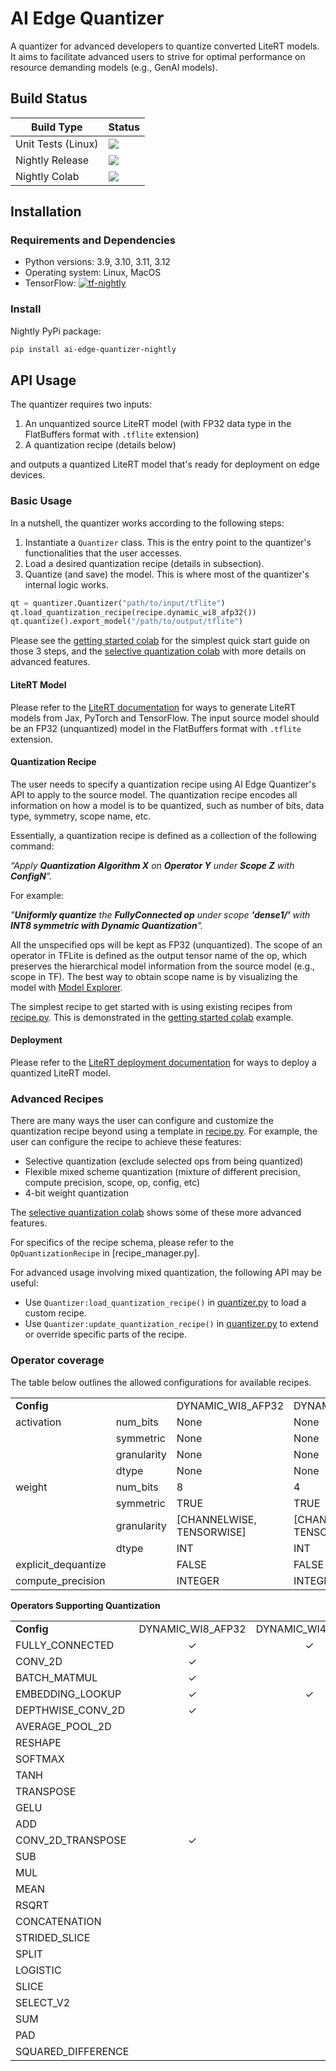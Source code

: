 # AI Edge Quantizer

A quantizer for advanced developers to quantize converted LiteRT models. It aims to
facilitate advanced users to strive for optimal performance on resource
demanding models (e.g., GenAI models).

## Build Status

Build Type         |    Status     |
-----------        | --------------|
Unit Tests (Linux) | [![](https://github.com/google-ai-edge/ai-edge-quantizer/actions/workflows/nightly_unittests.yml/badge.svg?branch=main)](https://github.com/google-ai-edge/ai-edge-quantizer/actions/workflows/nightly_unittests.yml) |
Nightly Release    | [![](https://github.com/google-ai-edge/ai-edge-quantizer/actions/workflows/nightly_release.yml/badge.svg?branch=main)](https://github.com/google-ai-edge/ai-edge-quantizer/actions/workflows/nightly_release.yml) |
Nightly Colab      | [![](https://github.com/google-ai-edge/ai-edge-quantizer/actions/workflows/nightly_colabs.yml/badge.svg?branch=main)](https://github.com/google-ai-edge/ai-edge-quantizer/actions/workflows/nightly_colabs.yml) |

## Installation

### Requirements and Dependencies

 * Python versions: 3.9, 3.10, 3.11, 3.12
 * Operating system: Linux, MacOS
 * TensorFlow: [![tf-nightly](https://img.shields.io/badge/tf--nightly-latest-blue)](https://pypi.org/project/tf-nightly/)

### Install

Nightly PyPi package:

```bash
pip install ai-edge-quantizer-nightly
```

## API Usage

The quantizer requires two inputs:

1. An unquantized source LiteRT model (with FP32 data type in the FlatBuffers format with `.tflite` extension)
2. A quantization recipe (details below)

and outputs a quantized LiteRT model that's ready for deployment on edge devices.

### Basic Usage

In a nutshell, the quantizer works according to the following steps:

1. Instantiate a `Quantizer` class. This is the entry point to the quantizer's functionalities that the user accesses.
2. Load a desired quantization recipe (details in subsection).
3. Quantize (and save) the model. This is where most of the quantizer's internal logic works.

```python
qt = quantizer.Quantizer("path/to/input/tflite")
qt.load_quantization_recipe(recipe.dynamic_wi8_afp32())
qt.quantize().export_model("/path/to/output/tflite")
```

Please see the [getting started colab](colabs/getting_started.ipynb) for the simplest quick start guide on those 3 steps, and the [selective quantization colab](colabs/selective_quantization_isnet.ipynb) with more details on advanced features.

#### LiteRT Model

Please refer to the [LiteRT documentation](https://ai.google.dev/edge/litert) for ways to generate LiteRT models from Jax, PyTorch and TensorFlow. The input source model should be an FP32 (unquantized) model in the FlatBuffers format with `.tflite` extension.

#### Quantization Recipe

The user needs to specify a quantization recipe using AI Edge Quantizer's API to apply to the source model. The quantization recipe encodes all information on how a model is to be quantized, such as number of bits, data type, symmetry, scope name, etc.

Essentially, a quantization recipe is defined as a collection of the following command:

_“Apply **Quantization Algorithm X** on **Operator Y** under **Scope Z** with **ConfigN**”._

For example:

_\"**Uniformly quantize** the **FullyConnected op** under scope **'dense1/'** with **INT8 symmetric with Dynamic Quantization**"._

All the unspecified ops will be kept as FP32 (unquantized). The scope of an operator in TFLite is defined as the output tensor name of the op, which preserves the hierarchical model information from the source model (e.g., scope in TF). The best way to obtain scope name is by visualizing the model with [Model Explorer](https://ai.google.dev/edge/model-explorer).

The simplest recipe to get started with is using existing recipes from [recipe.py](ai_edge_quantizer/recipe.py). This is demonstrated in the [getting started colab](colabs/getting_started.ipynb) example.

#### Deployment
Please refer to the [LiteRT deployment documentation](https://ai.google.dev/edge/litert/inference) for ways to deploy a quantized LiteRT model.

### Advanced Recipes

There are many ways the user can configure and customize the quantization recipe beyond using a template in [recipe.py](ai_edge_quantizer/recipe.py). For example, the user can configure the recipe to achieve these features:

* Selective quantization (exclude selected ops from being quantized)
* Flexible mixed scheme quantization (mixture of different precision, compute precision, scope, op, config, etc)
* 4-bit weight quantization

The [selective quantization colab](colabs/selective_quantization_isnet.ipynb) shows some of these more advanced features.

For specifics of the recipe schema, please refer to the `OpQuantizationRecipe` in [recipe_manager.py].

For advanced usage involving mixed quantization, the following API may be useful:

* Use `Quantizer:load_quantization_recipe()` in [quantizer.py](ai_edge_quantizer/quantizer.py) to load a custom recipe.
* Use `Quantizer:update_quantization_recipe()` in [quantizer.py](ai_edge_quantizer/quantizer.py) to extend or override specific parts of the recipe.

### Operator coverage

The table below outlines the allowed configurations for available recipes.

|     |     |     |     |     |     |    |    |    |    |
| --- | --- | --- | --- | --- | --- |--- |--- |--- |--- |
| **Config** | | DYNAMIC_WI8_AFP32 | DYNAMIC_WI4_AFP32 | STATIC_WI8_AI16 | STATIC_WI4_AI16 | STATIC_WI8_AI8 | STATIC_WI4_AI8 | WEIGHTONLY_WI8_AFP32 | WEIGHTONLY_WI4_AFP32 |
|activation| num\_bits | None | None | 16 | 16 | 8 | 8 | None | None |
| | symmetric |None | None | TRUE | TRUE | [TRUE, FALSE] | [TRUE, FALSE] | None | None |
| | granularity |None | None | TENSORWISE | TENSORWISE | TENSORWISE | TENSORWISE | None | None |
| | dtype| None | None |INT | INT | INT | INT | None | None |
| weight | num\_bits | 8 | 4 | 8 | 4 | 8 | 4 | 8 | 4 |
| | symmetric | TRUE | TRUE | TRUE | TRUE | TRUE | TRUE | [TRUE, FALSE] | [TRUE, FALSE] |
| | granularity | \[CHANNELWISE, TENSORWISE\] | \[CHANNELWISE, TENSORWISE\] | \[CHANNELWISE, TENSORWISE\] | \[CHANNELWISE, TENSORWISE\] | \[CHANNELWISE, TENSORWISE\] | \[CHANNELWISE, TENSORWISE\] | \[CHANNELWISE, TENSORWISE\] | \[CHANNELWISE, TENSORWISE\] |
| | dtype | INT | INT | INT | INT | INT | INT | INT | INT |
| explicit\_dequantize | | FALSE | FALSE | FALSE | FALSE | FALSE | FALSE | TRUE | TRUE |
| compute\_precision || INTEGER | INTEGER | INTEGER | INTEGER | INTEGER | INTEGER | FLOAT | FLOAT |


**Operators Supporting Quantization**

|     |     |     |     |     |     |    |    |    |
| --- | --- | --- | --- | --- | --- |--- |--- |--- |
| **Config** | DYNAMIC_WI8_AFP32 | DYNAMIC_WI4_AFP32 | STATIC_WI8_AI16 | STATIC_WI4_AI16 | STATIC_WI8_AI8 | STATIC_WI4_AI8 | WEIGHTONLY_WI8_AFP32 | WEIGHTONLY_WI4_AFP32 |
|FULLY_CONNECTED  |<div align="center"> &check; </div>|<div align="center"> &check; </div>|<div align="center"> &check; </div>|<div align="center"> &check; </div>|<div align="center"> &check; </div>|<div align="center"> &check; </div>|<div align="center"> &check; </div>|<div align="center"> &check; </div>|
|CONV_2D          |<div align="center"> &check; </div>|     |<div align="center"> &check; </div>|<div align="center"> &check; </div>|<div align="center"> &check; </div>|<div align="center"> &check; </div>|<div align="center"> &check; </div>|    |
|BATCH_MATMUL     |<div align="center"> &check; </div>|     |<div align="center"> &check; </div>|     |<div align="center"> &check; </div>|    |<div align="center"> &check; </div>|    |
|EMBEDDING_LOOKUP |<div align="center"> &check; </div>|<div align="center"> &check; </div>|<div align="center"> &check; </div>|     |<div align="center"> &check; </div>|<div align="center"> &check; </div>|<div align="center"> &check; </div>|    |
|DEPTHWISE_CONV_2D|<div align="center"> &check; </div>|     |<div align="center"> &check; </div>|     |<div align="center"> &check; </div>|    |<div align="center"> &check; </div>|    |
|AVERAGE_POOL_2D  |     |     |<div align="center"> &check; </div>|     |<div align="center"> &check; </div>|    |    |    |
|RESHAPE          |     |     |<div align="center"> &check; </div>|     |<div align="center"> &check; </div>|    |    |    |
|SOFTMAX          |     |     |<div align="center"> &check; </div>|     |<div align="center"> &check; </div>|    |    |    |
|TANH             |     |     |<div align="center"> &check; </div>|     |<div align="center"> &check; </div>|    |    |    |
|TRANSPOSE        |     |     |<div align="center"> &check; </div>|     |<div align="center"> &check; </div>|    |    |    |
|GELU             |     |     |<div align="center"> &check; </div>|     |<div align="center"> &check; </div>|    |    |    |
|ADD              |     |     |<div align="center"> &check; </div>|     |<div align="center"> &check; </div>|    |    |    |
|CONV_2D_TRANSPOSE|<div align="center"> &check; </div>|     |<div align="center"> &check; </div>|     |<div align="center"> &check; </div>|    |    |    |
|SUB              |     |     |<div align="center"> &check; </div>|     |<div align="center"> &check; </div>|    |    |    |
|MUL              |     |     |<div align="center"> &check; </div>|     |<div align="center"> &check; </div>|    |    |    |
|MEAN             |     |     |<div align="center"> &check; </div>|     |<div align="center"> &check; </div>|    |    |    |
|RSQRT            |     |     |<div align="center"> &check; </div>|     |<div align="center"> &check; </div>|    |    |    |
|CONCATENATION    |     |     |<div align="center"> &check; </div>|     |<div align="center"> &check; </div>|    |    |    |
|STRIDED_SLICE    |     |     |<div align="center"> &check; </div>|     |<div align="center"> &check; </div>|    |    |    |
|SPLIT            |     |     |<div align="center"> &check; </div>|     |<div align="center"> &check; </div>|    |    |    |
|LOGISTIC         |     |     |<div align="center"> &check; </div>|     |<div align="center"> &check; </div>|    |    |    |
|SLICE         |     |     |<div align="center"> &check; </div>|     |<div align="center"> &check; </div>|    |    |    |
|SELECT_V2         |     |     |<div align="center"> &check; </div>|     |<div align="center"> &check; </div>|    |    |    |
|SUM         |     |     |<div align="center"> &check; </div>|     |<div align="center"> &check; </div>|    |    |    |
|PAD         |     |     |<div align="center"> &check; </div>|     |<div align="center"> &check; </div>|    |    |    |
|SQUARED_DIFFERENCE |     |     |     |     |<div align="center"> &check; </div>|    |    |    |
